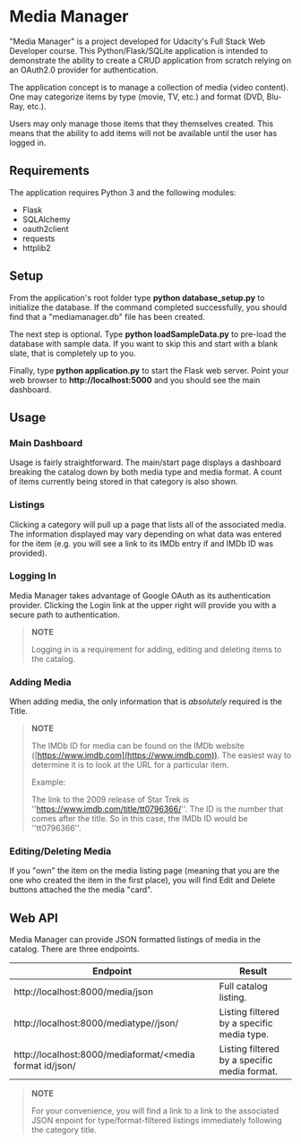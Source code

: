 # Media Manager

"Media Manager" is a project developed for Udacity's Full Stack Web Developer course. This Python/Flask/SQLite application is intended to demonstrate the ability to create a CRUD application from scratch relying on an OAuth2.0 provider for authentication.

The application concept is to manage a collection of media (video content). One may categorize items by type (movie, TV, etc.) and format (DVD, Blu-Ray, etc.).

Users may only manage those items that they themselves created. This means that the ability to add items will not be available until the user has logged in.

## Requirements

The application requires Python 3 and the following modules:

* Flask
* SQLAlchemy
* oauth2client
* requests
* httplib2

## Setup

From the application's root folder type **python database_setup.py** to initialize the database. If the command completed successfully, you should find that a "mediamanager.db" file has been created.

The next step is optional. Type **python loadSampleData.py** to pre-load the database with sample data. If you want to skip this and start with a blank slate, that is completely up to you.

Finally, type **python application.py** to start the Flask web server. Point your web browser to **http://localhost:5000** and you should see the main dashboard.

## Usage

### Main Dashboard

Usage is fairly straightforward. The main/start page displays a dashboard breaking the catalog down by both media type and media format. A count of items currently being stored in that category is also shown.

### Listings

Clicking a category will pull up a page that lists all of the associated media. The information displayed may vary depending on what data was entered for the item (e.g. you will see a link to its IMDb entry if and IMDb ID was provided).

### Logging In

Media Manager takes advantage of Google OAuth as its authentication provider. Clicking the Login link at the upper right will provide you with a secure path to authentication.

> **NOTE**
>
>Logging in is a requirement for adding, editing and deleting items to the catalog.

### Adding Media

When adding media, the only information that is _absolutely_ required is the Title.

> **NOTE**
>
>The IMDb ID for media can be found on the IMDb website ([https://www.imdb.com](https://www.imdb.com)). The easiest way to determine it is to look at the URL for a particular item.
>
>Example:
>
>The link to the 2009 release of Star Trek is ''https://www.imdb.com/title/tt0796366/''. The ID is the number that comes after the title. So in this case, the IMDb ID would be ''tt0796366''.

### Editing/Deleting Media

If you "own" the item on the media listing page (meaning that you are the one who created the item in the first place), you will find Edit and Delete buttons attached the the media "card".

## Web API

Media Manager can provide JSON formatted listings of media in the catalog. There are three endpoints.

| Endpoint                                                 | Result                                       |
| -------------------------------------------------------- | -------------------------------------------- |
| http://localhost:8000/media/json                         | Full catalog listing.                        |
| http://localhost:8000/mediatype/<media type id>/json/    | Listing filtered by a specific media type.   |
| http://localhost:8000/mediaformat/<media format id/json/ | Listing filtered by a specific media format. |

>**NOTE**
>
>For your convenience, you will find a link to a link to the associated JSON enpoint for type/format-filtered listings immediately following the category title.
